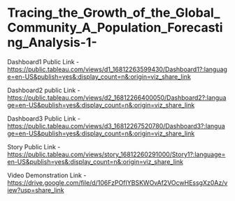 # Tracing_the_Growth_of_the_Global_Community_A_Population_Forecasting_Analysis-1-


Dashboard1 Public Link - https://public.tableau.com/views/d1_16812263599430/Dashboard1?:language=en-US&publish=yes&:display_count=n&:origin=viz_share_link

Dashboard2 public Link - https://public.tableau.com/views/d2_16812266400050/Dashboard2?:language=en-US&publish=yes&:display_count=n&:origin=viz_share_link

Dashboard3 Public Link - https://public.tableau.com/views/d3_16812267520780/Dashboard3?:language=en-US&publish=yes&:display_count=n&:origin=viz_share_link
 
Story Public Link - https://public.tableau.com/views/story_16812260291000/Story1?:language=en-US&publish=yes&:display_count=n&:origin=viz_share_link

Video Demonstration Link - https://drive.google.com/file/d/106FzPOfIYBSKWOvAf2VOcwHEssgXz0Az/view?usp=share_link
